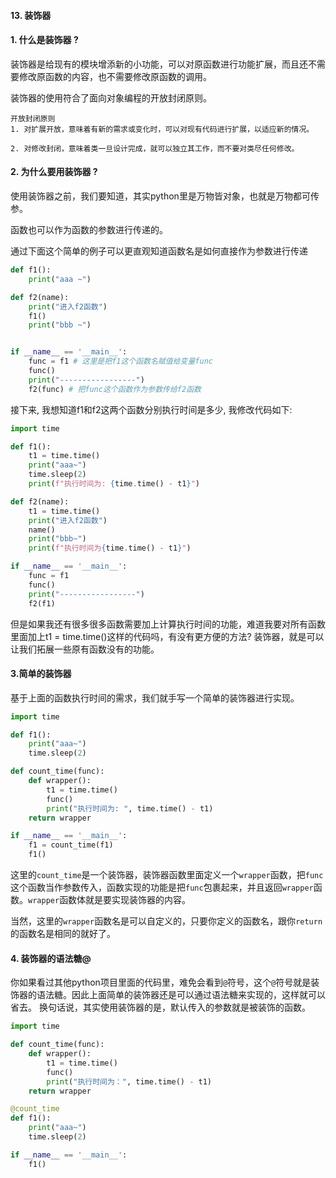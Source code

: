 #### 13. 装饰器
#### 1. 什么是装饰器 ?
装饰器是给现有的模块增添新的小功能，可以对原函数进行功能扩展，而且还不需要修改原函数的内容，也不需要修改原函数的调用。

装饰器的使用符合了面向对象编程的开放封闭原则。
```
开放封闭原则
1. 对扩展开放，意味着有新的需求或变化时，可以对现有代码进行扩展，以适应新的情况。

2. 对修改封闭，意味着类一旦设计完成，就可以独立其工作，而不要对类尽任何修改。
```

#### 2. 为什么要用装饰器 ?
使用装饰器之前，我们要知道，其实python里是万物皆对象，也就是万物都可传参。

函数也可以作为函数的参数进行传递的。

通过下面这个简单的例子可以更直观知道函数名是如何直接作为参数进行传递

```python
def f1():
    print("aaa ~")

def f2(name):
    print("进入f2函数")
    f1()
    print("bbb ~")


if __name__ == '__main__':
    func = f1 # 这里是把f1这个函数名赋值给变量func
    func()
    print("-----------------")
    f2(func) # 把func这个函数作为参数传给f2函数
```
接下来, 我想知道f1和f2这两个函数分别执行时间是多少, 我修改代码如下:
```python
import time

def f1():
    t1 = time.time()
    print("aaa~")
    time.sleep(2)
    print(f"执行时间为: {time.time() - t1}")

def f2(name):
    t1 = time.time()
    print("进入f2函数")
    name()
    print("bbb~")
    print(f"执行时间为{time.time() - t1}")

if __name__ == '__main__':
    func = f1
    func()
    print("-----------------")
    f2(f1)
```
但是如果我还有很多很多函数需要加上计算执行时间的功能，难道我要对所有函数里面加上t1 = time.time()这样的代码吗，有没有更方便的方法?
装饰器，就是可以让我们拓展一些原有函数没有的功能。

#### 3.简单的装饰器
基于上面的函数执行时间的需求，我们就手写一个简单的装饰器进行实现。
```python
import time

def f1():
    print("aaa~")
    time.sleep(2)

def count_time(func):
    def wrapper():
        t1 = time.time()
        func()
        print("执行时间为: ", time.time() - t1)
    return wrapper

if __name__ == '__main__':
    f1 = count_time(f1)
    f1()
```
这里的`count_time`是一个装饰器，装饰器函数里面定义一个`wrapper`函数，把`func`这个函数当作参数传入，函数实现的功能是把`func`包裹起来，并且返回`wrapper`函数。`wrapper`函数体就是要实现装饰器的内容。

当然，这里的`wrapper`函数名是可以自定义的，只要你定义的函数名，跟你`return`的函数名是相同的就好了。

#### 4. 装饰器的语法糖@
你如果看过其他python项目里面的代码里，难免会看到`@`符号，这个`@`符号就是装饰器的语法糖。因此上面简单的装饰器还是可以通过语法糖来实现的，这样就可以省去。
换句话说，其实使用装饰器的是，默认传入的参数就是被装饰的函数。
```python
import time

def count_time(func):
    def wrapper():
        t1 = time.time()
        func()
        print("执行时间为：", time.time() - t1)
    return wrapper 

@count_time
def f1():
    print("aaa~")
    time.sleep(2)

if __name__ == '__main__':
    f1()
```